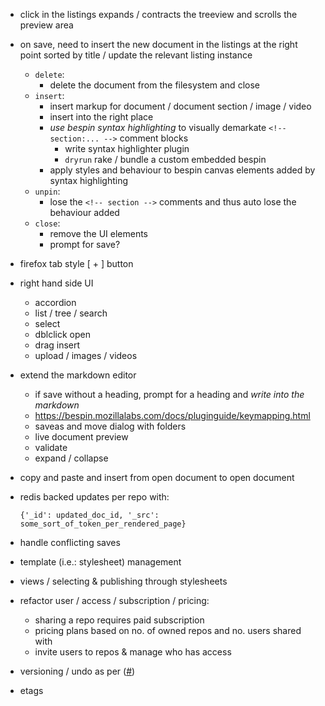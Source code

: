 
* click in the listings expands / contracts the treeview and scrolls the preview area

* on save, need to insert the new document in the listings at the right point sorted by title / update the relevant listing instance

  * `delete`:
    * delete the document from the filesystem and close
  * `insert`:
    * insert markup for document / document section / image / video
    * insert into the right place
    * *use bespin syntax highlighting* to visually demarkate `<!-- section:... -->` comment blocks
      * write syntax highlighter plugin
      * `dryrun` rake / bundle a custom embedded bespin
    * apply styles and behaviour to bespin canvas elements added by syntax highlighting
  * `unpin`: 
    * lose the `<!-- section -->` comments and thus auto lose the behaviour added
  * `close`:
    + remove the UI elements
    * prompt for save?
* firefox tab style [ + ] button
* right hand side UI
  * accordion
  * list / tree / search
  * select
  * dblclick open
  * drag insert
  * upload / images / videos
* extend the markdown editor
  * if save without a heading, prompt for a heading and *write into the markdown*
  * https://bespin.mozillalabs.com/docs/pluginguide/keymapping.html
  * saveas and move dialog with folders
  * live document preview
  * validate
  * expand / collapse
* copy and paste and insert from open document to open document
* redis backed updates per repo with:

    `{'_id': updated_doc_id, '_src': some_sort_of_token_per_rendered_page}`

* handle conflicting saves
* template (i.e.: stylesheet) management
* views / selecting & publishing through stylesheets
* refactor user / access / subscription / pricing:
  * sharing a repo requires paid subscription
  * pricing plans based on no. of owned repos and no. users shared with
  * invite users to repos & manage who has access
* versioning / undo as per ([#][]) 
* etags

[#]: http://blog.couch.io/post/632718824/simple-document-versioning-with-couchdb
